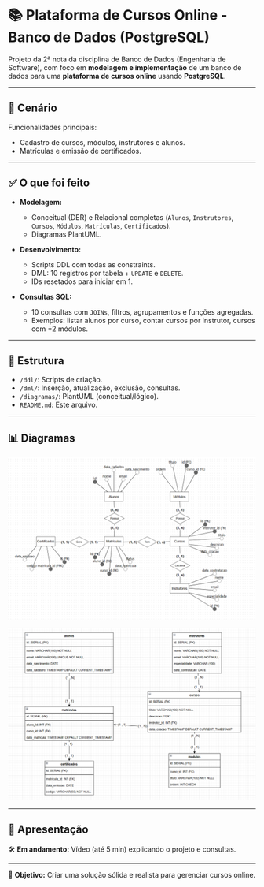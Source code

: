 # 📚 Plataforma de Cursos Online - Banco de Dados (PostgreSQL)

Projeto da 2ª nota da disciplina de Banco de Dados (Engenharia de Software), com foco em **modelagem e implementação** de um banco de dados para uma **plataforma de cursos online** usando **PostgreSQL**.

---

## 🔖 Cenário

Funcionalidades principais:

- Cadastro de cursos, módulos, instrutores e alunos.
- Matrículas e emissão de certificados.

---

## ✅ O que foi feito

- **Modelagem:**
  - Conceitual (DER) e Relacional completas (`Alunos`, `Instrutores`, `Cursos`, `Módulos`, `Matrículas`, `Certificados`).
  - Diagramas PlantUML.

- **Desenvolvimento:**
  - Scripts DDL com todas as constraints.
  - DML: 10 registros por tabela + `UPDATE` e `DELETE`.
  - IDs resetados para iniciar em 1.

- **Consultas SQL:**
  - 10 consultas com `JOINs`, filtros, agrupamentos e funções agregadas.
  - Exemplos: listar alunos por curso, contar cursos por instrutor, cursos com +2 módulos.

---

## 📂 Estrutura

- `/ddl/`: Scripts de criação.
- `/dml/`: Inserção, atualização, exclusão, consultas.
- `/diagramas/`: PlantUML (conceitual/lógico).
- `README.md`: Este arquivo.

---

## 📊 Diagramas

![Modelo Conceitual](prints/models/concept_model.png)

![Modelo Lógico](prints/models/logical_model.png)

---

## 🎥 Apresentação

🛠 **Em andamento:** Vídeo (até 5 min) explicando o projeto e consultas.

---

🚀 **Objetivo:** Criar uma solução sólida e realista para gerenciar cursos online.
